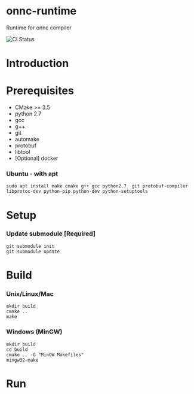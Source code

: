 # onnc-runtime

Runtime for onnc compiler

![CI Status](https://api.travis-ci.org/ONNC/onnc.svg?branch=master)

# Introduction

# Prerequisites

* CMake >= 3.5
* python 2.7
* gcc
* g++
* git
* automake
* protobuf
* libtool
* [Optional] docker

### Ubuntu - with apt

````
sudo apt install make cmake g++ gcc python2.7  git protobuf-compiler libprotoc-dev python-pip python-dev python-setuptools
````

# Setup

### Update submodule [Required]

````
git submodule init
git submodule update
````

# Build

### Unix/Linux/Mac

````
mkdir build
cmake ..
make
````

### Windows (MinGW)

````
mkdir build
cd build
cmake .. -G "MinGW Makefiles"
mingw32-make
````

# Run
